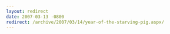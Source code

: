 ```yaml
---
layout: redirect
date: 2007-03-13 -0800
redirect: /archive/2007/03/14/year-of-the-starving-pig.aspx/
---
```

